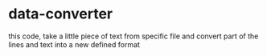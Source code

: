 # data-converter
this code, take a little piece of text from specific file and convert part of the lines and text into a new defined format
